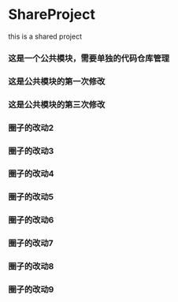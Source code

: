 # ShareProject
this is a shared project

### 这是一个公共模块，需要单独的代码仓库管理
### 这是公共模块的第一次修改
### 这是公共模块的第三次修改
### 圈子的改动2
### 圈子的改动3


### 圈子的改动4
### 圈子的改动5

### 圈子的改动6
### 圈子的改动7
### 圈子的改动8
### 圈子的改动9
